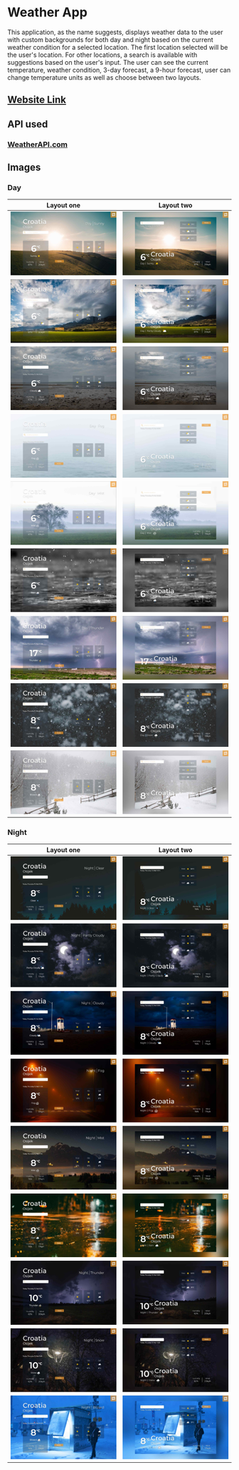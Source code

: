 # Weather App

This application, as the name suggests, displays weather data to the user with custom backgrounds for both day and night based on the current weather condition for a selected location. The first location selected will be the user's location. For other locations, a search is available with suggestions based on the user's input. The user can see the current temperature, weather condition, 3-day forecast, a 9-hour forecast, user can change temperature units as well as choose between two layouts.

## [Website Link](https://weather-app-web.pages.dev)

## API used

### [WeatherAPI.com](https://rapidapi.com/weatherapi/api/weatherapi-com/)

## Images

### Day

|                       Layout one                        |                       Layout two                        |
| :-----------------------------------------------------: | :-----------------------------------------------------: |
|     ![](/themes-images/themes-day/day-sunny-l1.jpg)     |     ![](/themes-images/themes-day/day-sunny-l2.jpg)     |
| ![](/themes-images/themes-day/day-partly-cloudy-l1.jpg) | ![](/themes-images/themes-day/day-partly-cloudy-l2.jpg) |
|    ![](/themes-images/themes-day/day-cloudy-l1.jpg)     |    ![](/themes-images/themes-day/day-cloudy-l2.jpg)     |
|     ![](/themes-images/themes-day/day-foggy-l1.jpg)     |     ![](/themes-images/themes-day/day-foggy-l2.jpg)     |
|     ![](/themes-images/themes-day/day-misty-l1.jpg)     |     ![](/themes-images/themes-day/day-misty-l2.jpg)     |
|     ![](/themes-images/themes-day/day-rainy-l1.jpg)     |     ![](/themes-images/themes-day/day-rainy-l2.jpg)     |
|   ![](/themes-images/themes-day/day-thundery-l1.jpg)    |   ![](/themes-images/themes-day/day-thundery-l2.jpg)    |
|     ![](/themes-images/themes-day/day-snowy-l1.jpg)     |     ![](/themes-images/themes-day/day-snowy-l2.jpg)     |
|    ![](/themes-images/themes-day/day-blizard-l1.jpg)    |    ![](/themes-images/themes-day/day-blizard-l2.jpg)    |

### Night

|                         Layout one                          |                         Layout two                          |
| :---------------------------------------------------------: | :---------------------------------------------------------: |
|     ![](/themes-images/themes-night/night-clear-l1.jpg)     |     ![](/themes-images/themes-night/night-clear-l2.jpg)     |
| ![](/themes-images/themes-night/night-partly-cloudy-l1.jpg) | ![](/themes-images/themes-night/night-partly-cloudy-l2.jpg) |
|    ![](/themes-images/themes-night/night-cloudy-l1.jpg)     |    ![](/themes-images/themes-night/night-cloudy-l2.jpg)     |
|     ![](/themes-images/themes-night/night-foggy-l1.jpg)     |     ![](/themes-images/themes-night/night-foggy-l2.jpg)     |
|     ![](/themes-images/themes-night/night-misty-l1.jpg)     |     ![](/themes-images/themes-night/night-misty-l2.jpg)     |
|     ![](/themes-images/themes-night/night-rainy-l1.jpg)     |     ![](/themes-images/themes-night/night-rainy-l2.jpg)     |
|   ![](/themes-images/themes-night/night-thundery-l1.jpg)    |   ![](/themes-images/themes-night/night-thundery-l2.jpg)    |
|     ![](/themes-images/themes-night/night-snowy-l1.jpg)     |     ![](/themes-images/themes-night/night-snowy-l2.jpg)     |
|    ![](/themes-images/themes-night/night-blizard-l1.jpg)    |    ![](/themes-images/themes-night/night-blizard-l2.jpg)    |
